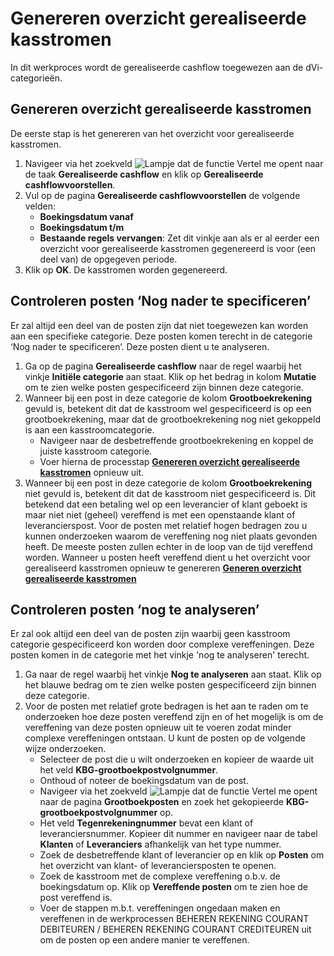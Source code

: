 # Genereren overzicht gerealiseerde kasstromen

In dit werkproces wordt de gerealiseerde cashflow toegewezen aan de dVi-categorieën.

## Genereren overzicht gerealiseerde kasstromen

De eerste stap is het genereren van het overzicht voor gerealiseerde kasstromen. 

1. Navigeer via het zoekveld ![Lampje dat de functie Vertel me opent](https://docs.microsoft.com/nl-NL/dynamics365/business-central/media/ui-search/search_small.png "Vertel me wat u wilt doen") naar de taak **Gerealiseerde cashflow** en klik op **Gerealiseerde cashflowvoorstellen**. 
2. Vul op de pagina **Gerealiseerde cashflowvoorstellen** de volgende velden:
	- **Boekingsdatum vanaf**
	- **Boekingsdatum t/m**
	- **Bestaande regels vervangen**: Zet dit vinkje aan als er al eerder een overzicht voor gerealiseerde kasstromen gegenereerd is voor (een deel van) de opgegeven periode. 
3. Klik op **OK**. De kasstromen worden gegenereerd. 

## Controleren posten ‘Nog nader te specificeren’

Er zal altijd een deel van de posten zijn dat niet toegewezen kan worden aan een specifieke categorie. Deze posten komen terecht in de categorie ‘Nog nader te specificeren’. Deze posten dient u te analyseren. 

1. Ga op de pagina **Gerealiseerde cashflow** naar de regel waarbij het vinkje **Initiële categorie** aan staat. Klik op het bedrag in kolom **Mutatie** om te zien welke posten gespecificeerd zijn binnen deze categorie. 
2. Wanneer bij een post in deze categorie de kolom **Grootboekrekening** gevuld is, betekent dit dat de kasstroom wel gespecificeerd is op een grootboekrekening, maar dat de grootboekrekening nog niet gekoppeld is aan een kasstroomcategorie. 
	- Navigeer naar de desbetreffende grootboekrekening en koppel de juiste kasstroom categorie. 
	- Voer hierna de processtap **[Genereren overzicht gerealiseerde kasstromen](#generen-overzicht-gerealiseerde-kasstromen)** opnieuw uit. 
3. Wanneer bij een post in deze categorie de kolom **Grootboekrekening** niet gevuld is, betekent dit dat de kasstroom niet gespecificeerd is. Dit betekend dat een betaling wel op een leverancier of klant geboekt is maar niet niet (geheel) vereffend is met een openstaande klant of leverancierspost. Voor de posten met relatief hogen bedragen zou u kunnen onderzoeken waarom de vereffening nog niet plaats gevonden heeft. De meeste posten zullen echter in de loop van de tijd vereffend worden. Wanneer u posten heeft vereffend dient u het overzicht voor gerealiseerd kasstromen opnieuw te genereren **[Generen overzicht gerealiseerde kasstromen](#generen-overzicht-gerealiseerde-kasstromen)**

## Controleren posten ‘nog te analyseren’

Er zal ook altijd een deel van de posten zijn waarbij geen kasstroom categorie gespecificeerd kon worden door complexe vereffeningen. Deze posten komen in de categorie met het vinkje 'nog te analyseren' terecht. 

1. Ga naar de regel waarbij het vinkje **Nog te analyseren** aan staat. Klik op het blauwe bedrag om te zien welke posten gespecificeerd zijn binnen deze categorie. 
2. Voor de posten met relatief grote bedragen is het aan te raden om te onderzoeken hoe deze posten vereffend zijn en of het mogelijk is om de vereffening van deze posten opnieuw uit te voeren zodat minder complexe vereffeningen ontstaan. U kunt de posten op de volgende wijze onderzoeken. 
	- Selecteer de post die u wilt onderzoeken en kopieer de waarde uit het veld **KBG-grootboekpostvolgnummer**.
	- Onthoud of noteer de boekingsdatum van de post. 
	- Navigeer via het zoekveld ![Lampje dat de functie Vertel me opent](https://docs.microsoft.com/nl-NL/dynamics365/business-central/media/ui-search/search_small.png "Vertel me wat u wilt doen") naar de pagina **Grootboekposten** en zoek het gekopieerde **KBG-grootboekpostvolgnummer** op. 
	- Het veld **Tegenrekeningnummer** bevat een klant of leveranciersnummer. Kopieer dit nummer en navigeer naar de tabel **Klanten** of **Leveranciers** afhankelijk van het type nummer. 
	- Zoek de desbetreffende klant of leverancier op en klik op **Posten** om het overzicht van klant- of leveranciersposten te openen. 
	- Zoek de kasstroom met de complexe vereffening o.b.v. de boekingsdatum op. Klik op **Vereffende posten** om te zien hoe de post vereffend is. 
	- Voer de stappen m.b.t. vereffeningen ongedaan maken en vereffenen in de werkprocessen BEHEREN REKENING COURANT DEBITEUREN / BEHEREN REKENING COURANT CREDITEUREN uit om de posten op een andere manier te vereffenen. 
<!--stackedit_data:
eyJoaXN0b3J5IjpbNzk0NTc4ODg4LC04ODY3NjM0OTUsOTMxNT
cwNzA1XX0=
-->